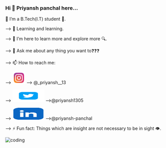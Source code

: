 ### Hi 👋 Priyansh panchal here...


<!--
**priyansh-13/priyansh-13** is a ✨ _special_ ✨ repository because its `README.md` (this file) appears on your GitHub profile.

Here are some ideas to get you started:

--> 🔭 I’m a B.Tech(I.T) student 🧧.

--> 🌱 Learning and learning.

--> 👯 I’m here to learn more and explore more 🔍.

--> 💬 Ask me about any thing you want to❓❓❓

--> 📫 How to reach me: 

--> [<a href="https://www.instagram.com/_priyansh__13/"><img src='instagram.png' alt='instagram' height='40'></a>](#) --> @_priyansh__13

--> [<a href="https://twitter.com/Priyansh1305"><img src='twitter.png' alt='Twitter' height='40' width='100'></a>](#) -->@priyansh1305

--> [<a href="[https://twitter.com/Priyansh1305](https://www.linkedin.com/in/priyansh-panchal-66b95a232/)"><img src='linkedin.png' alt='Linkedin' height='40' width='100'></a>](#) -->@priyansh-panchal

--> ⚡ Fun fact: Things which are insight are not necessary to be in sight 👁️.

![coding](https://user-images.githubusercontent.com/105069366/170810667-5fdcdce3-97f4-4c8a-98ce-b49fa05054a7.gif)
